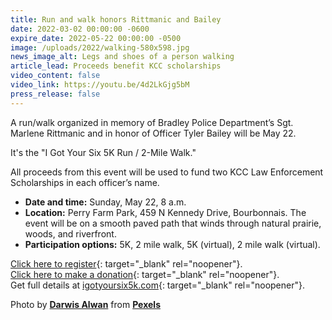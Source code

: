 ```yaml
---
title: Run and walk honors Rittmanic and Bailey
date: 2022-03-02 00:00:00 -0600
expire_date: 2022-05-22 00:00:00 -0500
image: /uploads/2022/walking-580x598.jpg
news_image_alt: Legs and shoes of a person walking
article_lead: Proceeds benefit KCC scholarships
video_content: false
video_link: https://youtu.be/4d2LkGjg5bM
press_release: false
---
```

​A run/walk organized in memory of Bradley Police Department’s Sgt. Marlene Rittmanic and in honor of Officer Tyler Bailey will be May 22.

It's the "I Got Your Six 5K Run / 2-Mile Walk."

All proceeds from this event will be used to fund two KCC Law Enforcement Scholarships in each officer’s name.&nbsp;

* **Date and time:** Sunday, May 22, 8 a.m.
* **Location:** Perry Farm Park, 459 N Kennedy Drive, Bourbonnais. The event will be on a smooth paved path that winds through natural prairie, woods, and riverfront. &nbsp;
* **Participation options:** 5K, 2 mile walk, 5K (virtual), 2 mile walk (virtual).&nbsp;

[Click here to register](https://runsignup.com/Race/IL/Bourbonnais/IGotYourSix){: target="_blank" rel="noopener"}.&nbsp;<br>[Click here to make a donation](https://runsignup.com/Race/Donate/IL/Bourbonnais/IGotYourSix){: target="_blank" rel="noopener"}.<br>Get full details at [igotyoursix5k.com](http://www.igotyoursix5k.com){: target="_blank" rel="noopener"}.

Photo by&nbsp;**[Darwis Alwan](https://www.pexels.com/@darwisalwan?utm_content=attributionCopyText&amp;utm_medium=referral&amp;utm_source=pexels)**&nbsp;from&nbsp;**[Pexels](https://www.pexels.com/photo/man-and-woman-walking-on-road-2292101/?utm_content=attributionCopyText&amp;utm_medium=referral&amp;utm_source=pexels)**